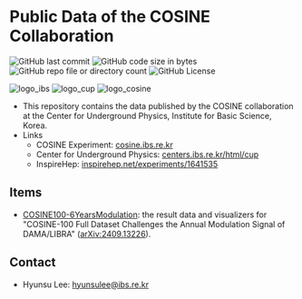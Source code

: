 # Public Data of the COSINE Collaboration

![GitHub last commit](https://img.shields.io/github/last-commit/CUPCOSINE/PublicData)
![GitHub code size in bytes](https://img.shields.io/github/languages/code-size/CUPCOSINE/PublicData)
![GitHub repo file or directory count](https://img.shields.io/github/directory-file-count/CUPCOSINE/PublicData)
![GitHub License](https://img.shields.io/github/license/CUPCOSINE/PublicData)

![logo_ibs](logos/ibs.png)
![logo_cup](logos/cup.png)
![logo_cosine](logos/cosine.png)

- This repository contains the data published by the COSINE collaboration at the Center for Underground Physics, Institute for Basic Science, Korea.
- Links
  - COSINE Experiment: [cosine.ibs.re.kr](https://cosine.ibs.re.kr/)
  - Center for Underground Physics: [centers.ibs.re.kr/html/cup](https://centers.ibs.re.kr/html/cup/)
  - InspireHep: [inspirehep.net/experiments/1641535](https://inspirehep.net/experiments/1641535)

## Items

- [COSINE100-6YearsModulation](COSINE100-6YearsModulation/README.md): the result data and visualizers for "COSINE-100 Full Dataset Challenges the Annual Modulation Signal of DAMA/LIBRA" ([arXiv:2409.13226](https://arxiv.org/abs/2409.13226)).

## Contact

- Hyunsu Lee: <hyunsulee@ibs.re.kr>
